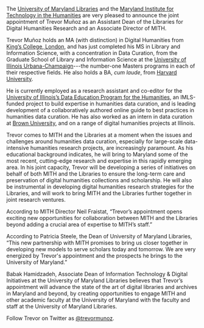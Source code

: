 The [University of Maryland Libraries](http://www.lib.umd.edu/) and the [Maryland Institute for Technology in the Humanities](http://mith.umd.edu/) are very pleased to announce the joint appointment of Trevor Muñoz as an Assistant Dean of the Libraries for Digital Humanities Research and an Associate Director of MITH.

Trevor Muñoz holds an MA (with distinction) in Digital Humanities from [King’s College, London](http://www.kcl.ac.uk), and has just completed his MS in Library and Information Science, with a concentration in Data Curation, from the Graduate School of Library and Information Science at the [University of Illinois Urbana-Champaign](http://illinois.edu)---the number-one Masters programs in each of their respective fields. He also holds a BA, _cum laude_, from [Harvard University](http://www.harvard.edu).

He is currently employed as a research assistant and co-editor for the [University of Illinois’s Data Education Program for the Humanities](http://web.archive.org/web/20141229015210/http://cirss.lis.illinois.edu:80/CollMeta/dcep.html), an IMLS-funded project to build expertise in humanities data curation, and is leading development of a collaboratively authored online guide to best practices in humanities data curation. He has also worked as an intern in data curation at [Brown University](http://www.brown.edu), and on a range of digital humanities projects at Illinois.

Trevor comes to MITH and the Libraries at a moment when the issues and challenges around humanities data curation, especially for large-scale data-intensive humanities research projects, are increasingly paramount. As his educational background indicates, he will bring to Maryland some of the most recent, cutting-edge research and expertise in this rapidly emerging area. In his joint capacity, Trevor will be developing a series of initiatives on behalf of both MITH and the Libraries to ensure the long-term care and preservation of digital humanities collections and scholarship. He will also be instrumental in developing digital humanities research strategies for the Libraries, and will work to bring MITH and the Libraries further together in joint research ventures.

According to MITH Director Neil Fraistat, “Trevor’s appointment opens exciting new opportunities for collaboration between MITH and the Libraries beyond adding a crucial area of expertise to MITH’s staff.”

According to Patricia Steele, the Dean of University of Maryland Libraries, “This new partnership with MITH promises to bring us closer together in developing new models to serve scholars today and tomorrow. We are very energized by Trevor's appointment and the prospects he brings to the University of Maryland.”

Babak Hamidzadeh, Associate Dean of Information Technology & Digital Initiatives at the University of Maryland Libraries believes that Trevor’s appointment will advance the state of the art of digital libraries and archives in Maryland and beyond, by creating opportunities to engage MITH and other academic faculty at the University of Maryland with the faculty and staff at the University of Maryland Libraries.

Follow Trevor on Twitter as [@trevormunoz](http://twitter.com/#!/trevormunoz).